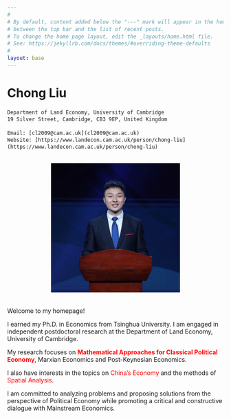 ```yaml
---
#
# By default, content added below the "---" mark will appear in the home page
# between the top bar and the list of recent posts.
# To change the home page layout, edit the _layouts/home.html file.
# See: https://jekyllrb.com/docs/themes/#overriding-theme-defaults
#
layout: base
---
```


# Chong Liu

```
Department of Land Economy, University of Cambridge
19 Silver Street, Cambridge, CB3 9EP, United Kingdom

Email: [cl2009@cam.ac.uk](cl2009@cam.ac.uk)
Website: [https://www.landecon.cam.ac.uk/person/chong-liu](https://www.landecon.cam.ac.uk/person/chong-liu)
```

<br/>

<div  align="center"> 
<img src="zhaopian.JPG" width = "300" height = "300"/>
</div>

<br/>

Welcome to my homepage!

I earned my Ph.D. in Economics from Tsinghua University. I am engaged in independent postdoctoral research at the Department of Land Economy, University of Cambridge.

My research focuses on **<font color=red>Mathematical Approaches for Classical Political Economy</font>**, Marxian Economics and Post-Keynesian Economics.

I also have interests in the topics on <font color=red>China’s Economy</font> and the methods of <font color=red>Spatial Analysis</font>.

I am committed to analyzing problems and proposing solutions from the perspective of Political Economy while promoting a critical and constructive dialogue with Mainstream Economics.

<br/>
<br/>